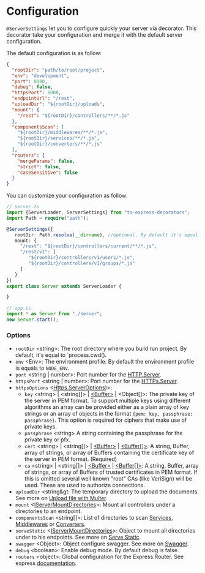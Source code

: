 # Configuration

`@ServerSettings` let you to configure quickly your server via decorator. This decorator take your configuration and merge it with the default server configuration.

The default configuration is as follow:
```json
{
  "rootDir": "path/to/root/project",
  "env": "development",
  "port": 8080,
  "debug": false,
  "httpsPort": 8000,
  "endpointUrl": "/rest",
  "uploadDir": "${rootDir}/uploads",
  "mount": {
    "/rest": "${rootDir}/controllers/**/*.js"
  },
  "componentsScan": [
    "${rootDir}/middlewares/**/*.js",
    "${rootDir}/services/**/*.js",
    "${rootDir}/converters/**/*.js"
  ],
  "routers": {
    "mergeParams": false,
    "strict": false,
    "caseSensitive": false
  }
}
```

You can customize your configuration as follow:
```typescript
// server.ts
import {ServerLoader, ServerSettings} from "ts-express-decorators";
import Path = require("path");

@ServerSettings({
   rootDir: Path.resolve(__dirname), //optional. By default it's equal to process.cwd()
   mount: {
     "/rest": "${rootDir}/controllers/current/**/*.js",
     "/rest/v1": [
        "${rootDir}/controllers/v1/users/*.js", 
        "${rootDir}/controllers/v1/groups/*.js"
     ]
   }
})
export class Server extends ServerLoader {

}

// app.ts
import * as Server from "./server";
new Server.start();
```
### Options

* `rootDir` &lt;string&gt;: The root directory where you build run project. By default, it's equal to `process.cwd().
* `env` &lt;Env&gt;: The environment profile. By default the environment profile is equals to `NODE_ENV`.
* `port` &lt;string | number&gt;: Port number for the [HTTP.Server](https://nodejs.org/api/http.html#http_class_http_server).
* `httpsPort` &lt;string | number&gt;: Port number for the [HTTPs.Server](https://nodejs.org/api/https.html#https_class_https_server).
* `httpsOptions` &lt;[Https.ServerOptions](https://nodejs.org/api/tls.html#tls_tls_createserver_options_secureconnectionlistener))&gt;:
  * `key` &lt;string&gt; | &lt;string[]&gt; | [&lt;Buffer&gt;](https://nodejs.org/api/buffer.html#buffer_class_buffer) | &lt;Object[]&gt;: The private key of the server in PEM format. To support multiple keys using different algorithms an array can be provided either as a plain array of key strings or an array of objects in the format `{pem: key, passphrase: passphrase}`. This option is required for ciphers that make use of private keys.
  * `passphrase` &lt;string&gt; A string containing the passphrase for the private key or pfx.
  * `cert` &lt;string&gt; | &lt;string[]&gt; | [&lt;Buffer&gt;](https://nodejs.org/api/buffer.html#buffer_class_buffer) | [&lt;Buffer[]&gt;](https://nodejs.org/api/buffer.html#buffer_class_buffer): A string, Buffer, array of strings, or array of Buffers containing the certificate key of the server in PEM format. (Required)
  * `ca` &lt;string&gt; | &lt;string[]&gt; | [&lt;Buffer&gt;](https://nodejs.org/api/buffer.html#buffer_class_buffer) | [&lt;Buffer[]&gt;](https://nodejs.org/api/buffer.html#buffer_class_buffer): A string, Buffer, array of strings, or array of Buffers of trusted certificates in PEM format. If this is omitted several well known "root" CAs (like VeriSign) will be used. These are used to authorize connections.
* `uploadDir` &lt;string&gt: The temporary directory to upload the documents. See more on [Upload file with Multer](tutorials/upload-files-with-multer.md).
* `mount` &lt;[IServerMountDirectories](api/common/server/iservermountdirectories.md)&gt;: Mount all controllers under a directories to an endpoint.
* `componentsScan` &lt;string[]&gt;: List of directories to scan [Services](docs/services/overview.md), [Middlewares](docs/middlewares/overview.md) or [Converters](docs/converters.md).
* `serveStatic` &lt;[IServerMountDirectories](api/common/server/iservermountdirectories.md)&gt;: Object to mount all directories under to his endpoints. See more on [Serve Static](tutorials/serve-static-files.md).
* `swagger` &lt;Object&gt;: Object configure swagger. See more on [Swagger](tutorials/swagger.md).
* `debug` &lt;boolean&gt;: Enable debug mode. By default debug is false.
* `routers` &lt;object&gt;: Global configuration for the Express.Router. See express [documentation](http://expressjs.com/en/api.html#express.router).

